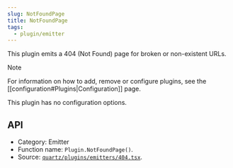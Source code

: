 ```yaml
---
slug: NotFoundPage
title: NotFoundPage
tags:
  - plugin/emitter
---
```


This plugin emits a 404 (Not Found) page for broken or non-existent URLs.

> [!note]
> For information on how to add, remove or configure plugins, see the [[configuration#Plugins|Configuration]] page.

This plugin has no configuration options.

## API

- Category: Emitter
- Function name: `Plugin.NotFoundPage()`.
- Source: [`quartz/plugins/emitters/404.tsx`](https://github.com/jackyzha0/quartz/blob/v4/quartz/plugins/emitters/404.tsx).
